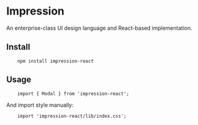 # Impression

An enterprise-class UI design language and React-based implementation.

## Install

```
    npm install impression-react
```

## Usage

```
    import { Modal } from 'impression-react';
```

And import style manually:

```
    import 'impression-react/lib/index.css';
```
